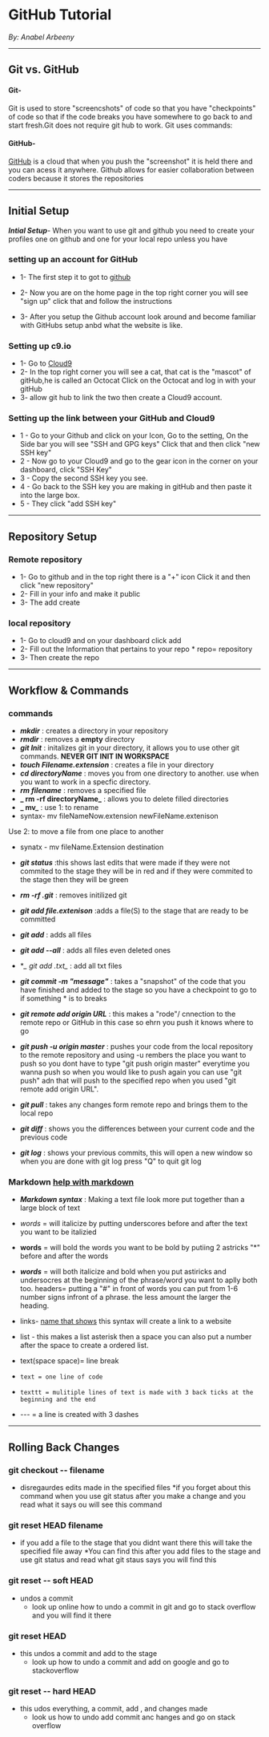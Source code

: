 # GitHub Tutorial

_By: Anabel Arbeeny_

---
## Git vs. GitHub
#### Git-  
Git is used to store "screencshots" of code so that you have "checkpoints" of code so that if the code breaks you have somewhere to go back to and start fresh.Git does not require git hub to work. Git uses commands:


#### GitHub-  
[GitHub](www.github.com) is a cloud that when you push the "screenshot" it is held there and you can acess it anywhere. Github allows for easier collaboration between coders because it stores the repositories 

---
## Initial Setup
**_Intial Setup_**- When you want to use git and github you need to create your profiles one on github and one for your local repo unless you have 
### setting up an account for GitHub 
* 1- The first step it to got to [github](www.github.com)
* 2- Now you are on the home page in the top right corner you will see "sign up" click that and follow the instructions 



* 3- After you setup the Github account look around and become familiar with GitHubs setup anbd what the website is like. 

### Setting up c9.io
* 1- Go to [Cloud9](https://c9.io) 
* 2- In the top right corner you will see a cat, that cat is the "mascot" of  gitHub,he is called an Octocat Click on the Octocat and log in with your gitHub
* 3- allow git hub to link the two then create a Cloud9 account. 

### Setting up the link between your GitHub and Cloud9
* 1 - Go to your Github and click on your Icon, Go to the setting, On the Side bar you will see "SSH and GPG keys" Click that and then click "new SSH key"
* 2 - Now go to your Cloud9 and go to the gear icon in the corner on your dashboard, click "SSH Key"
* 3 - Copy the second SSH key you see. 
* 4 - Go back to the SSH key you are making in gitHub and then paste it into the large box. 
* 5 - They click "add SSH key"


---
## Repository Setup

### Remote repository
* 1- Go to github and in the top right there is a "+" icon Click it and then click "new repository"
* 2- Fill in your info and make it public 
* 3- The add create


### local repository
* 1- Go to cloud9 and on your dashboard click add 
* 2- Fill out the Information that pertains to your repo 
        *  repo= repository
* 3- Then create the repo  



---
## Workflow & Commands
### commands 
* **_mkdir_** : creates a directory in your repository
* **_rmdir_** : removes a **empty** directory
* **_git Init_** : initalizes git in your directory, it allows you to use other git commands. **NEVER GIT INIT IN WORKSPACE**
* **_touch Filename.extension_** : creates a file in your directory 
* **_cd directoryName_** : moves you from one directory to another. use when you want to work in a specfic directory.
* **_rm filename_** : removes a specified file 
* **_ rm -rf directoryName_** : allows you to delete filled directories 
* **_ mv_** : use 1: to rename 
* syntax- mv fileNameNow.extension newFileName.extenison 

Use 2: to move a file from one place to another 
* synatx - mv fileName.Extension destination 

* **_git status_** :this shows last edits that were made if they were not commited to the stage they will be in red and if they were commited to the stage then they will be green 
* **_rm -rf .git_** : removes initilized git
* **_git add file.extenison_** :adds a file(S) to the stage that are ready to be committed 
* **_git add_** : adds all files
* **_git add --all_** : adds all files even deleted ones 
* **_ git add *.txt_** : add all txt files 
* **_git commit -m "message"_** : takes a "snapshot" of the code that you have finished and added to the stage so you have a checkpoint to go to if something * is to breaks 
* **_git remote add origin URL_** : this makes a "rode"/ cnnection to the remote repo or GitHub in this case so ehrn you push it knows where to go 
* **_git push -u origin master_** : pushes your code from the local repository to the remote repository and using -u rembers the place you want to push so you dont have to type "git push origin master" everytime you wanna push so when you would like to push again you can use "git push" adn that will push to the specified repo when you used "git remote add origin URL". 
* **_git pull_** : takes any changes form remote repo and brings them to the local repo 
* **_git diff_** : shows you the differences between your current code and the previous code 
* **_git log_** : shows your previous commits, this will open a new window so when you are done with git log press "Q" to quit git log

### Markdown [help with markdown](https://www.markdowntutorial.com)
* **_Markdown syntax_** : Making a text file look more put together than a large block of text
* _words_ = will italicize by putting underscores before and after the text you want to be italizied 
* **words** = will bold the words you want to be bold by putiing 2 astricks "*" before and after the words 
* **_words_** = will both italicize and bold when you put astiricks and undersocres at the beginning of the phrase/word you want to aplly both too. 
headers= putting a "#" in front of words you can put from 1-6 number signs infront of a phrase. the less amount the larger the heading. 
* links- [name that shows](link) this syntax will create a link to a website 
* list - this makes a list asterisk then a space you can also put a number after the space to create a ordered list. 
* text(space space)= line break 
* `text = one line of code`
* ```texttt = mulitiple lines of text is made with 3 back ticks at the beginning and the end ```

* --- = a line is created with 3 dashes 



---
## Rolling Back Changes

### git checkout -- filename
* disregaurdes edits made in the specified files 
    *if you forget about this command when you use git status after you make a change and you read what it says ou will see this command 


### git reset HEAD filename
* if you add a file to the stage that you didnt want there this will take the specified file away
   *You can find this after you add files to the stage and use git status and read what git staus says you will find this 


### git reset -- soft HEAD 
* undos a commit 
    * look up online how to undo a commit in git and go to stack overflow and you will find it there


### git reset HEAD
* this undos a commit and add to the stage 
    * look up how to undo a commit and add on google and go to stackoverflow 


### git reset -- hard HEAD
* this udos everything, a commit, add , and changes made 
    * look us how to undo add commit anc hanges and go on stack overflow
